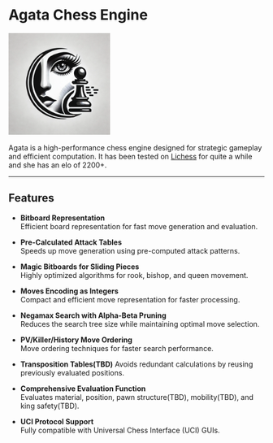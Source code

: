 # Agata Chess Engine  

<p align="left">
  <img src="Agatalogo.jpg" alt="Agata Logo" width="200">
</p>

Agata is a high-performance chess engine designed for strategic gameplay and efficient computation. 
It has been tested on [Lichess](lichess.org) for quite a while and she has an elo of 2200+. 

---

## Features  

- **Bitboard Representation**  
  Efficient board representation for fast move generation and evaluation.  

- **Pre-Calculated Attack Tables**  
  Speeds up move generation using pre-computed attack patterns.  

- **Magic Bitboards for Sliding Pieces**  
  Highly optimized algorithms for rook, bishop, and queen movement.  

- **Moves Encoding as Integers**  
  Compact and efficient move representation for faster processing.  

- **Negamax Search with Alpha-Beta Pruning**  
  Reduces the search tree size while maintaining optimal move selection.  

- **PV/Killer/History Move Ordering**  
  Move ordering techniques for faster search performance.  

- **Transposition Tables(TBD)**
  Avoids redundant calculations by reusing previously evaluated positions.  

- **Comprehensive Evaluation Function**  
  Evaluates material, position, pawn structure(TBD), mobility(TBD), and king safety(TBD).  

- **UCI Protocol Support**  
  Fully compatible with Universal Chess Interface (UCI) GUIs.  

